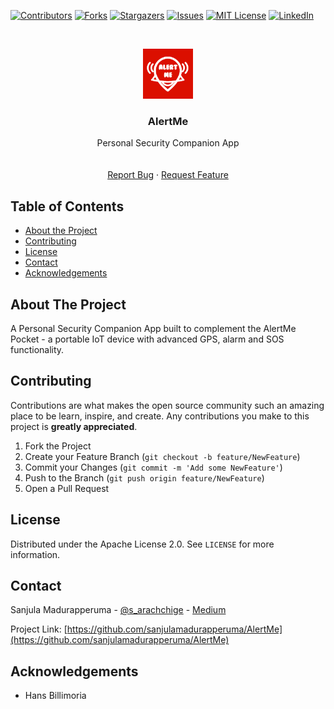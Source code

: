 
<!-- PROJECT ALERTME -->
<!--
*** This README uses markdown "reference style" links for readability.
*** Reference links are enclosed in brackets [ ] instead of parentheses ( ).
*** See the bottom of this document for the declaration of the reference variables
*** for contributors-url, forks-url, etc. This is an optional, concise syntax you may use.
*** https://www.markdownguide.org/basic-syntax/#reference-style-links
-->
[![Contributors][contributors-shield]][contributors-url]
[![Forks][forks-shield]][forks-url]
[![Stargazers][stars-shield]][stars-url]
[![Issues][issues-shield]][issues-url]
[![MIT License][license-shield]][license-url]
[![LinkedIn][linkedin-shield]][linkedin-url]



<!-- PROJECT LOGO -->
<br />
<p align="center">
  <a href="https://github.com/sanjulamadurapperuma/AlertMe">
    <img src="images/logo.png" alt="Logo" width="80" height="80">
  </a>

  <h3 align="center">AlertMe</h3>

  <p align="center">
    Personal Security Companion App
    <br />
    <!--<a href=""><strong>Explore the docs »</strong></a>-->
    <br />
    <br />
    <!--<a href="https://github.com/sanjulamadurapperuma/AlertMe">View Demo</a>-->
    <a href="https://github.com/sanjulamadurapperuma/AlertMe/issues">Report Bug</a>
    ·
    <a href="https://github.com/sanjulamadurapperuma/AlertMe/issues">Request Feature</a>
  </p>
</p>



<!-- TABLE OF CONTENTS -->
## Table of Contents

* [About the Project](#about-the-project)
* [Contributing](#contributing)
* [License](#license)
* [Contact](#contact)
* [Acknowledgements](#acknowledgements)



<!-- ABOUT THE PROJECT -->
## About The Project

A Personal Security Companion App built to complement the AlertMe Pocket - a portable IoT device with advanced GPS, alarm and SOS functionality.

<!-- CONTRIBUTING -->
## Contributing

Contributions are what makes the open source community such an amazing place to be learn, inspire, and create. Any contributions you make to this project is **greatly appreciated**.

1. Fork the Project
2. Create your Feature Branch (`git checkout -b feature/NewFeature`)
3. Commit your Changes (`git commit -m 'Add some NewFeature'`)
4. Push to the Branch (`git push origin feature/NewFeature`)
5. Open a Pull Request



<!-- LICENSE -->
## License

Distributed under the Apache License 2.0. See `LICENSE` for more information.



<!-- CONTACT -->
## Contact

Sanjula Madurapperuma - [@s_arachchige](https://twitter.com/s_arachchige) - [Medium](https://medium.com/@sanjulamadurapperuma)

Project Link: [https://github.com/sanjulamadurapperuma/AlertMe](https://github.com/sanjulamadurapperuma/AlertMe)



<!-- ACKNOWLEDGEMENTS -->
## Acknowledgements

* Hans Billimoria




<!-- MARKDOWN LINKS & IMAGES -->
[contributors-shield]: https://img.shields.io/github/contributors/sanjulamadurapperuma/AlertMe.svg?style=flat-square
[contributors-url]: https://github.com/sanjulamadurapperuma/AlertMe/graphs/contributors
[forks-shield]: https://img.shields.io/github/forks/sanjulamadurapperuma/AlertMe.svg?style=flat-square
[forks-url]: https://github.com/sanjulamadurapperuma/AlertMe/network/members
[stars-shield]: https://img.shields.io/github/stars/sanjulamadurapperuma/AlertMe.svg?style=flat-square
[stars-url]: https://github.com/sanjulamadurapperuma/AlertMe/stargazers
[issues-shield]: https://img.shields.io/github/issues/sanjulamadurapperuma/AlertMe.svg?style=flat-square
[issues-url]: https://github.com/sanjulamadurapperuma/AlertMe/issues
[license-shield]: https://img.shields.io/github/license/sanjulamadurapperuma/AlertMe.svg?style=flat-square
[license-url]: https://github.com/sanjulamadurapperuma/AlertMe/blob/master/LICENSE.txt
[linkedin-shield]: https://img.shields.io/badge/-LinkedIn-black.svg?style=flat-square&logo=linkedin&colorB=555
[linkedin-url]: https://www.linkedin.com/in/sanjula-madurapperuma/
